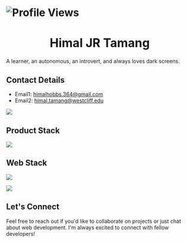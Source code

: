 # ![Profile Views](https://komarev.com/ghpvc/?username=devhimal&style=flat&color=blue)

<div align="center">
  <h1 style="font-size: 32px; font-weight: bold;">Himal JR Tamang</h1>
</div>
A learner, an autonomous, an introvert, and always loves dark screens.

## Contact Details
- Email1: himalhobbs.364@gmail.com
- Email2: himal.tamang@westcliff.edu
    
<a href="https://www.linkedin.com/in/himaljrtamang/" target="_blank">
   <img src="https://img.shields.io/badge/LinkedIn-0077B5?style=for-the-badge&logo=linkedin&logoColor=0e76a8&color=orangered">
</a>

## Product Stack
<p align="start">
  <a href="https://skillicons.dev">
    <img src="https://skillicons.dev/icons?i=github,javascript,typescript,react,nextjs,nodejs,mongodb,pocketbase,tailwindcss,php,wordpress,nvim" />
  </a>
</p>

## Web Stack
<p align="start">
  <a href="https://skillicons.dev">
    <img src="https://skillicons.dev/icons?i=php,wordpress" />
  </a>
</p>

<img align="center" src="https://github-readme-stats.vercel.app/api/top-langs/?username=devhimal&layout=compact&theme=tokyonight&langs_count=6" />

## Let's Connect
Feel free to reach out if you'd like to collaborate on projects or just chat about web development. I'm always excited to connect with fellow developers!

